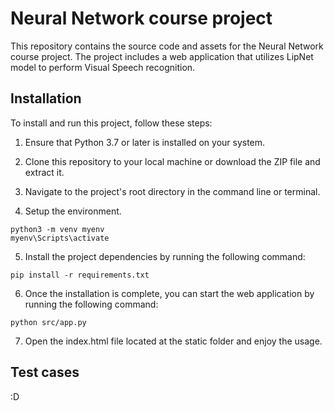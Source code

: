 # Neural Network course project
This repository contains the source code and assets for the Neural Network course project. The project includes a web application that utilizes LipNet model to perform Visual Speech recognition.

## Installation
To install and run this project, follow these steps:

1. Ensure that Python 3.7 or later is installed on your system.

2. Clone this repository to your local machine or download the ZIP file and extract it.

3. Navigate to the project's root directory in the command line or terminal.

4. Setup the environment.
```
python3 -m venv myenv
myenv\Scripts\activate
```
5. Install the project dependencies by running the following command:
```
pip install -r requirements.txt
```
6. Once the installation is complete, you can start the web application by running the following command:
```
python src/app.py
```
7. Open the index.html file located at the static folder and enjoy the usage.

## Test cases
:D
